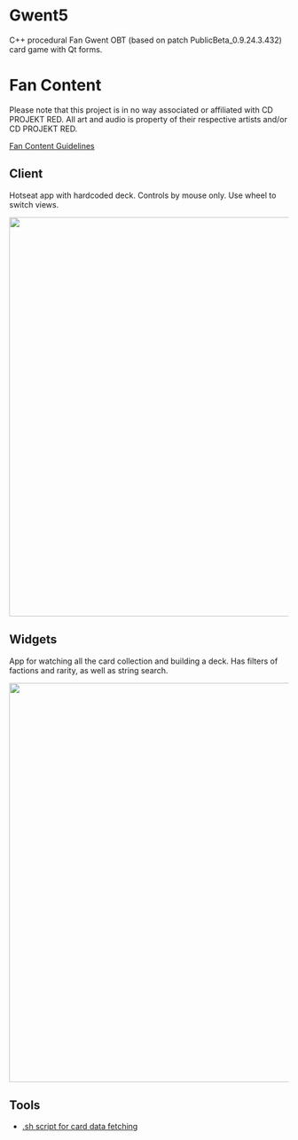 # Gwent5

C++ procedural Fan Gwent OBT (based on patch PublicBeta_0.9.24.3.432) card game with Qt forms.

# Fan Content
Please note that this project is in no way associated or affiliated with CD PROJEKT RED.
All art and audio is property of their respective artists and/or CD PROJEKT RED.

[Fan Content Guidelines](https://cdprojektred.com/en/fan-content)

## Client

Hotseat app with hardcoded deck. Controls by mouse only. Use wheel to switch views.

<img src="https://user-images.githubusercontent.com/22278488/166415736-eaba6d91-fc44-49e0-a428-5c4c1ae7d1e1.png" width="640" height="720" />

## Widgets

App for watching all the card collection and building a deck. Has filters of factions and rarity, as well as string search.

<img src="https://github.com/P1nkL1on/Gwent5/blob/1-implement-basics/Widgets/preview.gif" width="640" height="720" />

## Tools

* [.sh script for card data fetching](https://github.com/P1nkL1on/Gwent5/blob/1-implement-basics/Tools/FetchInfo.sh)
